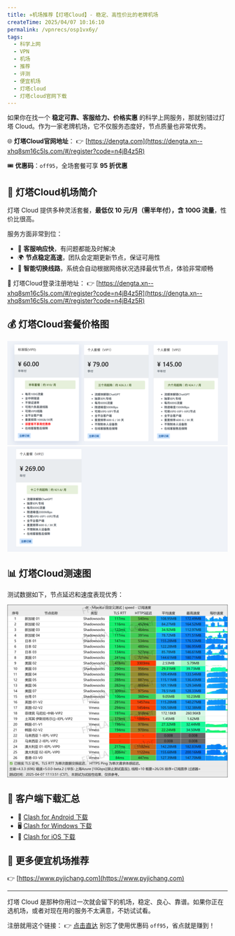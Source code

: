 ```yaml
---
title: ✈️机场推荐【灯塔Cloud】- 稳定、高性价比的老牌机场
createTime: 2025/04/07 10:16:10
permalink: /vpnrecs/osp1vx6y/
tags:
  - 科学上网
  - VPN
  - 机场
  - 推荐
  - 评测
  - 便宜机场
  - 灯塔cloud
  - 灯塔cloud官网下载
---
```


如果你在找一个 **稳定可靠、客服给力、价格实惠** 的科学上网服务，那就别错过灯塔 Cloud。作为一家老牌机场，它不仅服务态度好，节点质量也非常优秀。

🌐 **灯塔Cloud官网地址**：
👉 [https://dengta.com](https://dengta.xn--xhq8sm16c5ls.com/#/register?code=n4jB4z5R)

🎟️ **优惠码**：`off95`，全场套餐可享 **95 折优惠**

<!-- more -->

## 🚀 灯塔Cloud机场简介

灯塔 Cloud 提供多种灵活套餐，**最低仅 10 元/月（需半年付），含 100G 流量**，性价比很高。

服务方面非常到位：
- 💬 **客服响应快**，有问题都能及时解决
- 🌍 **节点稳定高速**，团队会定期更新节点，保证可用性
- 🔄 **智能切换线路**，系统会自动根据网络状况选择最优节点，体验非常顺畅

📌 灯塔Cloud登录注册地址：
👉 [https://dengta.xn--xhq8sm16c5ls.com/#/register?code=n4jB4z5R](https://dengta.xn--xhq8sm16c5ls.com/#/register?code=n4jB4z5R)

## 💰 灯塔Cloud套餐价格图

![灯塔cloud机场价格](images/机场推荐灯塔cloud/image.png)
![灯塔cloud机场价格](images/机场推荐灯塔cloud/image-1.png)

## 📊 灯塔Cloud测速图

测试数据如下，节点延迟和速度表现优秀：

![灯塔cloud机场测试](images/机场推荐灯塔cloud/image-2.png)

## 🧩 客户端下载汇总

- 📱 [Clash for Android 下载](https://www.pyjichang.com/doc/eh8f4n86/)
- 🖥 [Clash for Windows 下载](https://www.pyjichang.com/doc/0gematwc/)
- 🍎 [Clash for iOS 下载](https://www.pyjichang.com/doc/z747kgjd/)

## 🧭 更多便宜机场推荐

👉 [https://www.pyjichang.com](https://www.pyjichang.com)

---

灯塔 Cloud 是那种你用过一次就会留下的机场，稳定、良心、靠谱。如果你正在选机场，或者对现在用的服务不太满意，不妨试试看。

注册就用这个链接：
👉 [点击直达](https://dengta.xn--xhq8sm16c5ls.com/#/register?code=n4jB4z5R)
别忘了使用优惠码 `off95`，省点就是赚到！